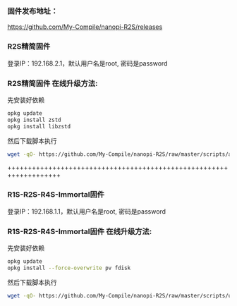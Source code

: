 ### 固件发布地址：
https://github.com/My-Compile/nanopi-R2S/releases

### R2S精简固件
登录IP：192.168.2.1，默认用户名是root, 密码是password

### R2S精简固件 在线升级方法:  
先安装好依赖
```bash
opkg update
opkg install zstd
opkg install libzstd
```
然后下载脚本执行
```bash
wget -qO- https://github.com/My-Compile/nanopi-R2S/raw/master/scripts/autoupdate.sh | sh
```

+++++++++++++++++++++++++++++++++++++++++++++++++++++++++++++++++++

### R1S-R2S-R4S-Immortal固件
登录IP：192.168.1.1，默认用户名是root, 密码是password

### R1S-R2S-R4S-Immortal固件 在线升级方法:  
先安装好依赖
```bash
opkg update
opkg install --force-overwrite pv fdisk
```
然后下载脚本执行
```bash
wget -qO- https://github.com/My-Compile/nanopi-R2S/raw/master/scripts/update.sh | sh
```
